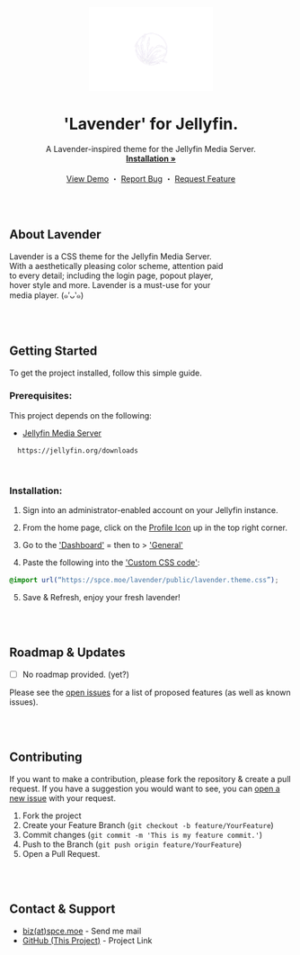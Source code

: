 


<div align="center">

  <img src="https://raw.githubusercontent.com/owospace/Jellyfin-Lavender/master/src/assets/lavender-logo.png" width="220" height="148">
  <h1 align="center">'Lavender' for Jellyfin.</h1>

  <p align="center">
    A Lavender-inspired theme for the Jellyfin Media Server.<br>
    <a href="https://github.com/owospace/Jellyfin-Lavender#getting-started"><strong>Installation »</strong></a>
    <br>
    <br>
    <a href="">View Demo</a>
    ・
    <a href="https://github.com/owospace/Jellyfin-Lavender/issues/new">Report Bug</a>
    ・
    <a href="https://github.com/owospace/Jellyfin-Lavender/issues/new">Request Feature</a>
  </p>

</div><br><br>

<div>

  <h2>About Lavender</h2>
    
  Lavender is a CSS theme for the Jellyfin Media Server.<br>
  With a aesthetically pleasing color scheme, attention paid<br>
  to every detail; including the login page, popout player,<br>
  hover style and more. Lavender is a must-use for your<br>
  media player. (๑′ᴗ‵๑)

</div><br><br>



<div>

  <h2>Getting Started</h2>

  To get the project installed, follow this simple guide.<br>

  <h3>Prerequisites:</h3>

  This project depends on the following:
  * [Jellyfin Media Server](https://jellyfin.org/downloads)<br>
  ```
    https://jellyfin.org/downloads
  ```
  <br>

  <h3>Installation:</h3>

  1. Sign into an administrator-enabled account on your Jellyfin instance.<br>

  2. From the home page, click on the [Profile Icon](https://raw.githubusercontent.com/owospace/Jellyfin-Lavender/master/src/assets/help/1.png) up in the top right corner.

  3. Go to the ['Dashboard'](https://raw.githubusercontent.com/owospace/Jellyfin-Lavender/master/src/assets/help/2.png) = then to > ['General'](https://raw.githubusercontent.com/owospace/Jellyfin-Lavender/master/src/assets/help/3.png)<br>

  4. Paste the following into the ['Custom CSS code'](https://raw.githubusercontent.com/owospace/Jellyfin-Lavender/master/src/assets/help/4.png):<br>
  ```css
  @import url(“https://spce.moe/lavender/public/lavender.theme.css”);
  ```

  5. Save & Refresh, enjoy your fresh lavender!<br>

</div><br><br>

<div>

  <h2>Roadmap & Updates</h2>

  - [ ] No roadmap provided. (yet?)

  <p>Please see the <a href="https://github.com/owospace/Jellyfin-Lavender/issues">open issues</a> for a list of proposed features (as well as known issues).</p>

</div><br><br>

<div>

  <h2>Contributing</h2>

  <p>If you want to make a contribution, please fork the repository & create a pull request. If you have a suggestion you would want to see, you can <a href="https://github.com/owospace/Jellyfin-Lavender/issues/new">open a new issue</a> with your request.</p>

  1. Fork the project<br>
  2. Create your Feature Branch (`git checkout -b feature/YourFeature`)<br>
  3. Commit changes (`git commit -m 'This is my feature commit.'`)<br>
  4. Push to the Branch (`git push origin feature/YourFeature`)<br>
  5. Open a Pull Request.

</div><br><br>

<div>

  <h2>Contact & Support</h2>

  * [biz(at)spce.moe](mailto:biz@spce.moe) - Send me mail<br>
  * [GitHub (This Project)](https://github.com/owospace/Jellyfin-Lavender) - Project Link

</div><br><br>